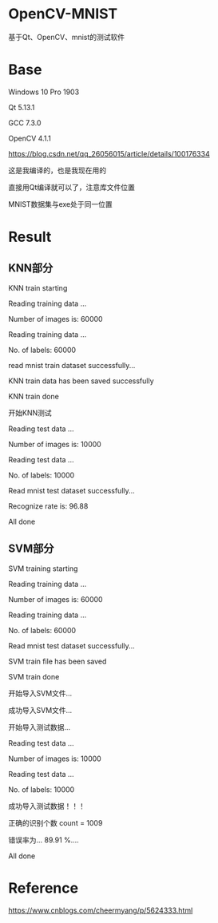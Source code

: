 # OpenCV-MNIST

基于Qt、OpenCV、mnist的测试软件

# Base

Windows 10 Pro 1903

Qt 5.13.1

GCC 7.3.0

OpenCV 4.1.1

https://blog.csdn.net/qq_26056015/article/details/100176334

这是我编译的，也是我现在用的

直接用Qt编译就可以了，注意库文件位置

MNIST数据集与exe处于同一位置

# Result

## KNN部分

KNN train starting

Reading training data ...

Number of images is:  60000

Reading training data ...

No. of labels: 60000

read mnist train dataset successfully...

KNN train data has been saved successfully

KNN train done

开始KNN测试

Reading test data ...

Number of images is:  10000

Reading test data ...

No. of labels: 10000

Read mnist test dataset successfully...

Recognize rate is:  96.88

All done

## SVM部分

SVM training starting

Reading training data ...

Number of images is:  60000

Reading training data ...

No. of labels: 60000

Read mnist test dataset successfully...

SVM train file has been saved

SVM train done

开始导入SVM文件...

成功导入SVM文件...

开始导入测试数据...

Reading test data ...

Number of images is:  10000

Reading test data ...

No. of labels: 10000

成功导入测试数据！！！

正确的识别个数 count =  1009 

错误率为... 89.91 %....

All done


# Reference

https://www.cnblogs.com/cheermyang/p/5624333.html